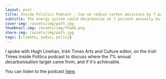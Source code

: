 ```yaml
---
layout: post
title: Inside Politics Podcast - Can we reduce carbon emissions by 7 percent per year?
subtitle: The energy system could decarbonise at 7 percent annually but requires far-reaching action
cover-img: /assets/img/path.jpg
thumbnail-img: /assets/img/thumb.png
share-img: /assets/img/path.jpg
tags: [climate, audio, policy]
---
```

I spoke with Hugh Linehan, Irish Times Arts and Culture editor, on the Irish Times Inside Politics podcast to discuss where the 7% annual decarbonisation target came from, and if it's achievable.

You can listen to the podcast [here](https://www.irishtimes.com/news/politics/inside-politics/inside-politics-can-we-reduce-carbon-emissions-by-7-per-year-1.4241738).
